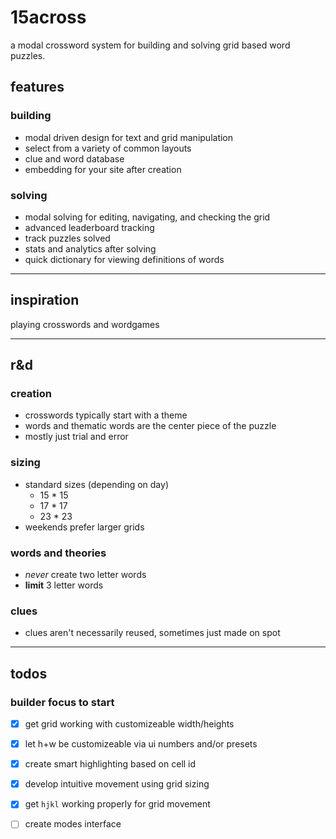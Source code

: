 # 15across

a modal crossword system for building and solving grid based word puzzles.

## features

### building

* modal driven design for text and grid manipulation
* select from a variety of common layouts
* clue and word database
* embedding for your site after creation

### solving 

* modal solving for editing, navigating, and checking the grid
* advanced leaderboard tracking
* track puzzles solved
* stats and analytics after solving
* quick dictionary for viewing definitions of words

---

## inspiration

playing crosswords and wordgames

---

## r&d

### creation

* crosswords typically start with a theme
* words and thematic words are the center piece of the puzzle
* mostly just trial and error

### sizing

* standard sizes (depending on day)
	* 15 * 15
	* 17 * 17
	* 23 * 23
* weekends prefer larger grids 

### words and theories

* _never_ create two letter words
* **limit** 3 letter words

### clues

* clues aren't necessarily reused, sometimes just made on spot

---

## todos

### builder focus to start

- [x] get grid working with customizeable width/heights
- [x] let h+w be customizeable via ui numbers and/or presets
- [x] create smart highlighting based on cell id
- [x] develop intuitive movement using grid sizing
- [x] get `hjkl` working properly for grid movement
- [ ] create modes interface


